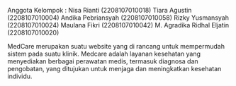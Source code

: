 Anggota Kelompok :
Nisa Rianti (2208107010018)
Tiara Agustin (2208107010004)
Andika Pebriansyah (2208107010058)
Rizky Yusmansyah (2208107010024)
Maulana Fikri (2208107010042)
M. Agradika Ridhal Eljatin (2208107010020)

MedCare merupakan suatu website yang di rancang untuk mempermudah sistem pada suatu klinik. Medcare adalah layanan kesehatan yang menyediakan berbagai perawatan medis, termasuk diagnosa dan pengobatan, yang ditujukan untuk menjaga dan meningkatkan kesehatan individu.
